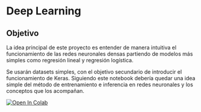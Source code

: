 # Deep Learning

## Objetivo

La idea principal de este proyecto es entender de manera intuitiva el funcionamiento de las redes neuronales densas partiendo de modelos más simples como regresión lineal y regresión logística. 

Se usarán datasets simples, con el objetivo secundario de introducir el funcionamiento de Keras. Siguiendo este notebook debería quedar una idea simple del método de entrenamiento e inferencia en redes neuronales y los conceptos que los acompañan.

[![Open In Colab](https://colab.research.google.com/assets/colab-badge.svg)](https://github.com/JuanCruzC97/ml-stuff)

